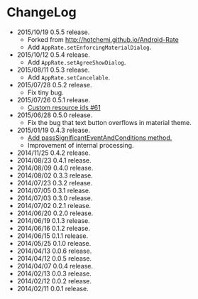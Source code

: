 # ChangeLog
- 2015/10/19 0.5.5 release.
    - Forked from http://hotchemi.github.io/Android-Rate
    - Add `AppRate.setEnforcingMaterialDialog`.
- 2015/10/12 0.5.4 release.
    - Add `AppRate.setAgreeShowDialog`.
- 2015/08/11 0.5.3 release.
    - Add `AppRate.setCancelable`.
- 2015/07/28 0.5.2 release.
    - Fix tiny bug.
- 2015/07/26 0.5.1 release.
    - [Custom resource ids #61](https://github.com/hotchemi/Android-Rate/pull/61)
- 2015/06/28 0.5.0 release.
    - Fix the bug that text button overflows in material theme.
- 2015/01/19 0.4.3 release.
    - [Add passSignificantEventAndConditions method.](https://github.com/hotchemi/Android-Rate/commit/9ca6375cbf25117a5f43afcc9651897d6bdf5888)
    - Improvement of internal processing.
- 2014/11/25 0.4.2 release.
- 2014/08/23 0.4.1 release.
- 2014/08/09 0.4.0 release.
- 2014/08/02 0.3.3 release.
- 2014/07/23 0.3.2 release.
- 2014/07/05 0.3.1 release.
- 2014/07/03 0.3.0 release.
- 2014/07/02 0.2.1 release.
- 2014/06/20 0.2.0 release.
- 2014/06/19 0.1.3 release.
- 2014/06/16 0.1.2 release.
- 2014/06/15 0.1.1 release.
- 2014/05/25 0.1.0 release.
- 2014/04/13 0.0.6 release.
- 2014/04/12 0.0.5 release.
- 2014/04/07 0.0.4 release.
- 2014/02/13 0.0.3 release.
- 2014/02/12 0.0.2 release.
- 2014/02/11 0.0.1 release.